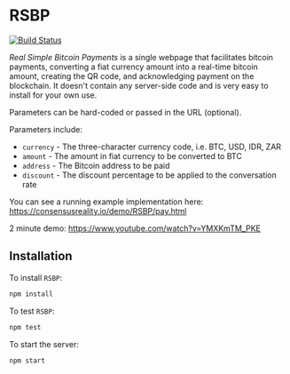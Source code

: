 # RSBP

[![Build Status](https://travis-ci.org/consensusRealityIO/RSBP.png?branch=master)](https://travis-ci.org/consensusRealityIO/RSBP)

*Real Simple Bitcoin Payments* is a single webpage that facilitates bitcoin payments, converting a fiat currency amount into a real-time bitcoin amount, creating the QR code, and acknowledging payment on the blockchain.
It doesn't contain any server-side code and is very easy to install for your own use.

Parameters can be hard-coded or passed in the URL (optional).

Parameters include:

- `currency` - The three-character currency code, i.e. BTC, USD, IDR, ZAR
- `amount` - The amount in fiat currency to be converted to BTC
- `address` - The Bitcoin address to be paid
- `discount` - The discount percentage to be applied to the conversation rate

You can see a running example implementation here:
https://consensusreality.io/demo/RSBP/pay.html

2 minute demo:
https://www.youtube.com/watch?v=YMXKmTM_PKE

## Installation

To install `RSBP`:

```sh
npm install
```

To test `RSBP`:

```sh
npm test
```

To start the server:

```sh
npm start
```
